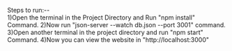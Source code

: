 Steps to run:-- </br>
1)Open the terminal in the Project Directory and Run "npm install" Command.
2)Now run "json-server --watch db.json --port 3001" command.
3)Open another terminal in the project directory and run "npm start" Command.
4)Now you can view the website in "http://localhost:3000"
